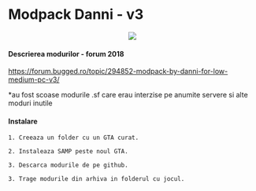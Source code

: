 # Modpack Danni - v3

<div align="center"><img src="https://i.imgur.com/RudMARB.png"></div>

#### Descrierea modurilor - forum 2018 

https://forum.bugged.ro/topic/294852-modpack-by-danni-for-low-medium-pc-v3/

*au fost scoase modurile .sf care erau interzise pe anumite servere si alte moduri inutile

#### Instalare
    
    1. Creeaza un folder cu un GTA curat.

    2. Instaleaza SAMP peste noul GTA.

    3. Descarca modurile de pe github.

    3. Trage modurile din arhiva in folderul cu jocul.


